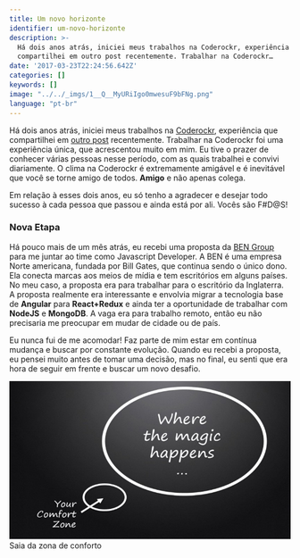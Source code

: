 ```yaml
---
title: Um novo horizonte
identifier: um-novo-horizonte
description: >-
  Há dois anos atrás, iniciei meus trabalhos na Coderockr, experiência que
  compartilhei em outro post recentemente. Trabalhar na Coderockr…
date: '2017-03-23T22:24:56.642Z'
categories: []
keywords: []
image: "../../_imgs/1__Q__MyURiIgo0mwesuF9bFNg.png"
language: "pt-br"
---
```



Há dois anos atrás, iniciei meus trabalhos na [Coderockr](http://coderockr.com/), experiência que compartilhei em [outro post](/2017/dois-anos-de-coderockr/) recentemente. Trabalhar na Coderockr foi uma experiência única, que acrescentou muito em mim. Eu tive o prazer de conhecer várias pessoas nesse período, com as quais trabalhei e convivi diariamente. O clima na Coderockr é extremamente amigável e é inevitável que você se torne amigo de todos. **Amigo** e não apenas colega.

Em relação à esses dois anos, eu só tenho a agradecer e desejar todo sucesso à cada pessoa que passou e ainda está por ali. Vocês são F#D@S!

### Nova Etapa

Há pouco mais de um mês atrás, eu recebi uma proposta da [BEN Group](http://bengroup.com/) para me juntar ao time como Javascript Developer. A BEN é uma empresa Norte americana, fundada por Bill Gates, que continua sendo o único dono. Ela conecta marcas aos meios de mídia e tem escritórios em alguns países. No meu caso, a proposta era para trabalhar para o escritório da Inglaterra. A proposta realmente era interessante e envolvia migrar a tecnologia base de **Angular** para **React+Redux** e ainda ter a oportunidade de trabalhar com **NodeJS** e **MongoDB**. A vaga era para trabalho remoto, então eu não precisaria me preocupar em mudar de cidade ou de país.

Eu nunca fui de me acomodar! Faz parte de mim estar em contínua mudança e buscar por constante evolução. Quando eu recebi a proposta, eu pensei muito antes de tomar uma decisão, mas no final, eu senti que era hora de seguir em frente e buscar um novo desafio.

![Saia da zona de conforto](../../_imgs/1__E1svijTSAnq5PcS5YZPV0Q.jpeg)
Saia da zona de conforto
